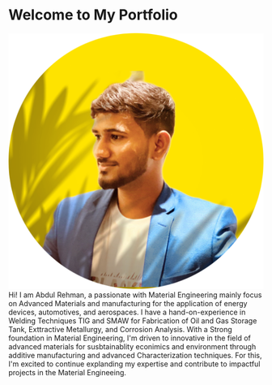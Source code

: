 # Welcome to My Portfolio
![Profile Picture](https://github.com/Doc-Material/Abdulrehman/blob/main/profile-pic.png)
Hi! I am Abdul Rehman, a passionate with Material Engineering mainly focus on Advanced Materials and manufacturing for the application of energy devices, automotives, and aerospaces. I have a hand-on-experience in Welding Techniques TIG and SMAW for Fabrication of Oil and Gas Storage Tank, Exttractive Metallurgy, and Corrosion Analysis. With a Strong foundation in Material Engineering, I'm driven to innovative in the field of advanced materials for susbtainablity econimics and environment through additive manufacturing and advanced Characterization techniques. For this, I'm excited to continue explanding my expertise and contribute to impactful projects in the Material Engineeing.   
